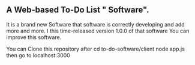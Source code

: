A Web-based To-Do List " Software".
---------------------------------------
It is a brand new Software that software is correctly developing and add more and more.
I this time-released version 1.0.0 of that software
You can improve this software.

You can Clone this repository 
after
cd to-do-software/client
node app.js
then go to localhost:3000
